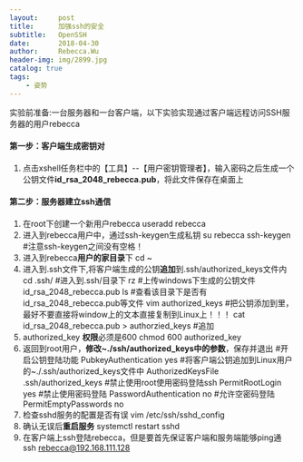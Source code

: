 ```yaml
---
layout:     post
title:      加强ssh的安全
subtitle:   OpenSSH
date:       2018-04-30
author:     Rebecca.Wu
header-img: img/2899.jpg
catalog: true
tags:
    - 姿势
---
```

实验前准备:一台服务器和一台客户端，以下实验实现通过客户端远程访问SSH服务器的用户rebecca
<br />

#### 第一步：客户端生成密钥对
1. 点击xshell任务栏中的【工具】--【用户密钥管理者】，输入密码之后生成一个公钥文件**id_rsa_2048_rebecca.pub**，将此文件保存在桌面上
#### 第二步：服务器建立ssh通信
1. 在root下创建一个新用户rebecca
useradd rebecca
2. 进入到rebecca用户中，通过ssh-keygen生成私钥
su rebecca
ssh-keygen #注意ssh-keygen之间没有空格！
3. 进入到rebecca**用户的家目录**下
cd ~
4. 进入到.ssh文件下,将客户端生成的公钥**追加**到.ssh/authorized_keys文件内
cd .ssh/ #进入到.ssh/目录下
rz #上传windows下生成的公钥文件id_rsa_2048_rebecca.pub
ls #查看该目录下是否有id_rsa_2048_rebecca.pub等文件
vim authorized_keys #把公钥添加到里，最好不要直接将window上的文本直接复制到Linux上！！！
cat id_rsa_2048_rebecca.pub > authorzied_keys #追加
5. authorized_key **权限**必须是600
chmod 600 authorized_key
6. 返回到root用户，**修改~./ssh/authorized_keys中的参数**，保存并退出
	#开启公钥登陆功能
	PubkeyAuthentication yes
	#将客户端公钥追加到Linux用户的~./.ssh/authorized_keys文件中
	AuthorizedKeysFile      .ssh/authorized_keys 
	#禁止使用root使用密码登陆ssh
	PermitRootLogin yes
	#禁止使用密码登陆
	PasswordAuthentication no
	#允许空密码登陆
	PermitEmptyPasswords no
7. 检查sshd服务的配置是否有误
vim /etc/ssh/sshd_config 
8. 确认无误后**重启服务**
systemctl restart sshd
9. 在客户端上ssh登陆rebecca，但是要首先保证客户端和服务端能够ping通
ssh rebecca@192.168.111.128 